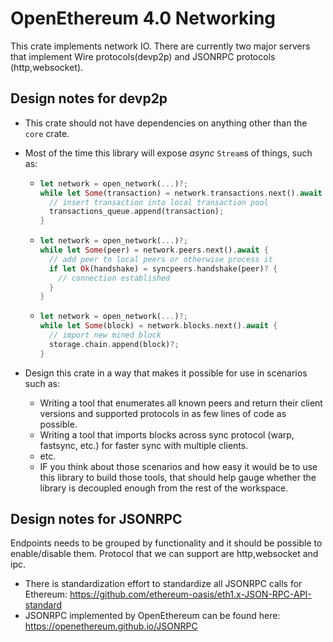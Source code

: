 # OpenEthereum 4.0 Networking

This crate implements network IO. There are currently two major servers that implement Wire protocols(devp2p) and JSONRPC protocols (http,websocket).

## Design notes for devp2p

- This crate should not have dependencies on anything other than the `core` crate.
- Most of the time this library will expose _async_ `Stream`s of things, such as:

  - ```rust 
    let network = open_network(...)?;
    while let Some(transaction) = network.transactions.next().await {
      // insert transaction into local transaction pool
      transactions_queue.append(transaction);
    }
    ```
  - ```rust 
    let network = open_network(...)?;
    while let Some(peer) = network.peers.next().await {
      // add peer to local peers or otherwise process it
      if let Ok(handshake) = syncpeers.handshake(peer)? {
        // connection established
      }
    }
    ```  
  - ```rust 
    let network = open_network(...)?;
    while let Some(block) = network.blocks.next().await {
      // import new mined block
      storage.chain.append(block)?;
    }
    ```  
- Design this crate in a way that makes it possible for use in scenarios such as:
  - Writing a tool that enumerates all known peers and return their client versions and supported protocols in as few lines of code as possible.
  - Writing a tool that imports blocks across sync protocol (warp, fastsync, etc.) for faster sync with multiple clients.
  - etc.
  - IF you think about those scenarios and how easy it would be to use this library to build those tools, that should help gauge whether the library is decoupled enough from the rest of the workspace.

## Design notes for JSONRPC

Endpoints needs to be grouped by functionality and it should be possible to enable/disable them.
Protocol that we can support are http,websocket and ipc.

- There is standardization effort to standardize all JSONRPC calls for Ethereum: https://github.com/ethereum-oasis/eth1.x-JSON-RPC-API-standard
- JSONRPC implemented by OpenEthereum can be found here: https://openethereum.github.io/JSONRPC